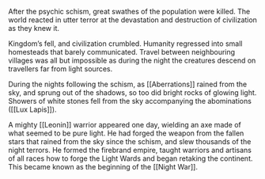 After the psychic schism, great swathes of the population were killed. The world reacted in utter terror at the devastation and destruction of civilization as they knew it. 

Kingdom’s fell, and civilization crumbled. Humanity regressed into small homesteads that barely communicated. Travel between neighbouring villages was all but impossible as during the night the creatures descend on travellers far from light sources.

During the nights following the schism, as [[Aberrations]] rained from the sky, and sprung out of the shadows, so too did bright rocks of glowing light. Showers of white stones fell from the sky accompanying the abominations ([[Lux Lapis]]).

A mighty [[Leonin]] warrior appeared one day, wielding an axe made of what seemed to be pure light. He had forged the weapon from the fallen stars that rained from the sky since the schism, and slew thousands of the night terrors. He formed the firebrand empire, taught warriors and artisans of all races how to forge the Light Wards and began retaking the continent. This became known as the beginning of the [[Night War]].